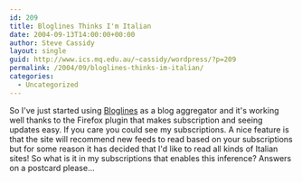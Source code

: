```yaml
---
id: 209
title: Bloglines Thinks I'm Italian
date: 2004-09-13T14:00:00+00:00
author: Steve Cassidy
layout: single
guid: http://www.ics.mq.edu.au/~cassidy/wordpress/?p=209
permalink: /2004/09/bloglines-thinks-im-italian/
categories:
  - Uncategorized
---
```

So I've just started using [Bloglines](http://www.bloglines.com/) as a blog aggregator and it's working well thanks to the Firefox plugin that makes subscription and seeing updates easy. If you care you could see <a>my subscriptions</a>. A nice feature is that the site will recommend new feeds to read based on your subscriptions but for some reason it has decided that I'd like to read all kinds of Italian sites! So what is it in my subscriptions that enables this inference? Answers on a postcard please...
